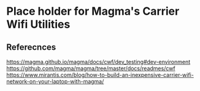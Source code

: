 # Place holder for Magma's Carrier Wifi Utilities

## Referecnces
https://magma.github.io/magma/docs/cwf/dev_testing#dev-environment
https://github.com/magma/magma/tree/master/docs/readmes/cwf
https://www.mirantis.com/blog/how-to-build-an-inexpensive-carrier-wifi-network-on-your-laptop-with-magma/
